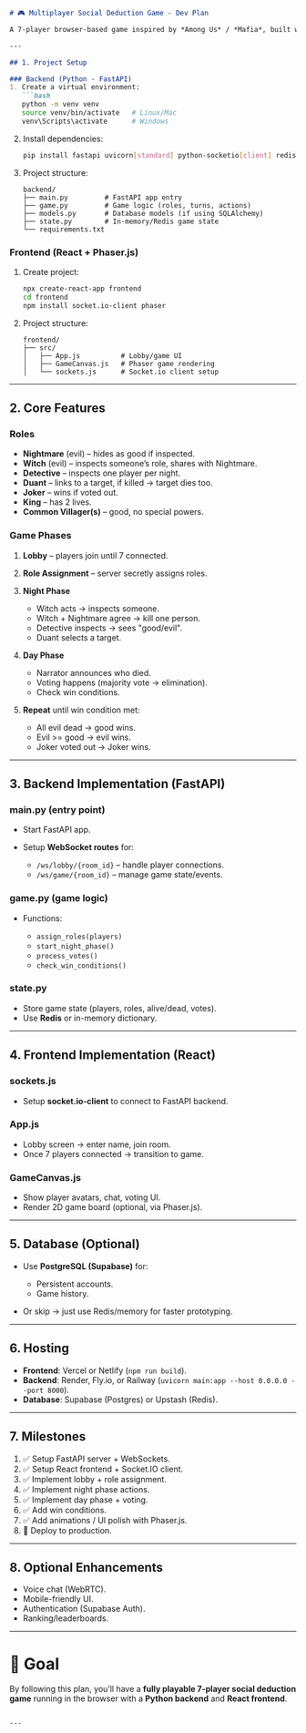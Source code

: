

````markdown
# 🎮 Multiplayer Social Deduction Game - Dev Plan

A 7-player browser-based game inspired by *Among Us* / *Mafia*, built with **FastAPI (Python)** + **React (Frontend)** + **WebSockets**.

---

## 1. Project Setup

### Backend (Python - FastAPI)
1. Create a virtual environment:
   ```bash
   python -m venv venv
   source venv/bin/activate   # Linux/Mac
   venv\Scripts\activate      # Windows
````

2. Install dependencies:

   ```bash
   pip install fastapi uvicorn[standard] python-socketio[client] redis sqlalchemy
   ```

3. Project structure:

   ```
   backend/
   ├── main.py         # FastAPI app entry
   ├── game.py         # Game logic (roles, turns, actions)
   ├── models.py       # Database models (if using SQLAlchemy)
   ├── state.py        # In-memory/Redis game state
   └── requirements.txt
   ```

### Frontend (React + Phaser.js)

1. Create project:

   ```bash
   npx create-react-app frontend
   cd frontend
   npm install socket.io-client phaser
   ```

2. Project structure:

   ```
   frontend/
   ├── src/
   │   ├── App.js          # Lobby/game UI
   │   ├── GameCanvas.js   # Phaser game rendering
   │   └── sockets.js      # Socket.io client setup
   ```

---

## 2. Core Features

### Roles

* **Nightmare** (evil) – hides as good if inspected.
* **Witch** (evil) – inspects someone’s role, shares with Nightmare.
* **Detective** – inspects one player per night.
* **Duant** – links to a target, if killed → target dies too.
* **Joker** – wins if voted out.
* **King** – has 2 lives.
* **Common Villager(s)** – good, no special powers.

### Game Phases

1. **Lobby** – players join until 7 connected.
2. **Role Assignment** – server secretly assigns roles.
3. **Night Phase**

   * Witch acts → inspects someone.
   * Witch + Nightmare agree → kill one person.
   * Detective inspects → sees "good/evil".
   * Duant selects a target.
4. **Day Phase**

   * Narrator announces who died.
   * Voting happens (majority vote → elimination).
   * Check win conditions.
5. **Repeat** until win condition met:

   * All evil dead → good wins.
   * Evil >= good → evil wins.
   * Joker voted out → Joker wins.

---

## 3. Backend Implementation (FastAPI)

### main.py (entry point)

* Start FastAPI app.
* Setup **WebSocket routes** for:

  * `/ws/lobby/{room_id}` – handle player connections.
  * `/ws/game/{room_id}` – manage game state/events.

### game.py (game logic)

* Functions:

  * `assign_roles(players)`
  * `start_night_phase()`
  * `process_votes()`
  * `check_win_conditions()`

### state.py

* Store game state (players, roles, alive/dead, votes).
* Use **Redis** or in-memory dictionary.

---

## 4. Frontend Implementation (React)

### sockets.js

* Setup **socket.io-client** to connect to FastAPI backend.

### App.js

* Lobby screen → enter name, join room.
* Once 7 players connected → transition to game.

### GameCanvas.js

* Show player avatars, chat, voting UI.
* Render 2D game board (optional, via Phaser.js).

---

## 5. Database (Optional)

* Use **PostgreSQL (Supabase)** for:

  * Persistent accounts.
  * Game history.
* Or skip → just use Redis/memory for faster prototyping.

---

## 6. Hosting

* **Frontend**: Vercel or Netlify (`npm run build`).
* **Backend**: Render, Fly.io, or Railway (`uvicorn main:app --host 0.0.0.0 --port 8000`).
* **Database**: Supabase (Postgres) or Upstash (Redis).

---

## 7. Milestones

1. ✅ Setup FastAPI server + WebSockets.
2. ✅ Setup React frontend + Socket.IO client.
3. ✅ Implement lobby + role assignment.
4. ✅ Implement night phase actions.
5. ✅ Implement day phase + voting.
6. ✅ Add win conditions.
7. ✅ Add animations / UI polish with Phaser.js.
8. 🚀 Deploy to production.

---

## 8. Optional Enhancements

* Voice chat (WebRTC).
* Mobile-friendly UI.
* Authentication (Supabase Auth).
* Ranking/leaderboards.

---

# 🎯 Goal

By following this plan, you’ll have a **fully playable 7-player social deduction game** running in the browser with a **Python backend** and **React frontend**.

```

---
